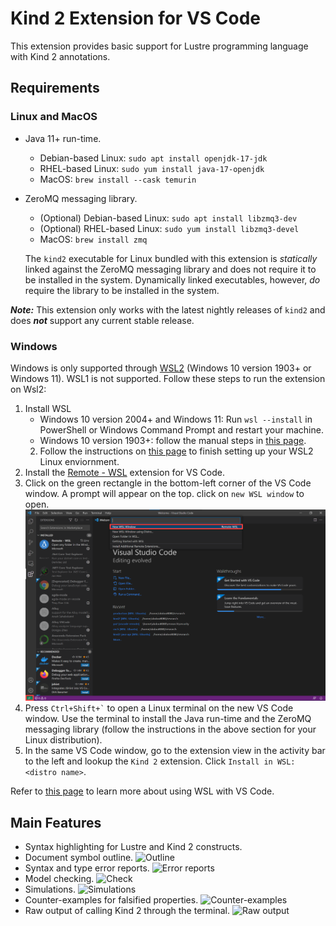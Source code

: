 # Kind 2 Extension for VS Code
This extension provides basic support for Lustre programming language with Kind 2 annotations.

## Requirements
### Linux and MacOS
* Java 11+ run-time.
  * Debian-based Linux: `sudo apt install openjdk-17-jdk`
  * RHEL-based Linux: `sudo yum install java-17-openjdk`
  * MacOS: `brew install --cask temurin`
* ZeroMQ messaging library.
  * (Optional) Debian-based Linux: `sudo apt install libzmq3-dev`
  * (Optional) RHEL-based Linux: `sudo yum install libzmq3-devel`
  * MacOS: `brew install zmq`

  The `kind2` executable for Linux bundled with this extension is _statically_ linked against the ZeroMQ messaging library and does not require it to be installed in the system. Dynamically linked executables, however, *do* require the library to be installed in the system.

***Note:*** This extension only works with the latest nightly releases of `kind2` and does ***not*** support any current stable release.

### Windows
Windows is only supported through [WSL2](https://docs.microsoft.com/en-us/windows/wsl/about) (Windows 10 version 1903+ or Windows 11). WSL1 is not supported. Follow these steps to run the extension on Wsl2:
1. Install WSL
    * Windows 10 version 2004+ and Windows 11: Run `wsl --install` in PowerShell or Windows Command Prompt and restart your machine.
    * Windows 10 version 1903+: follow the manual steps in [this page](https://docs.microsoft.com/en-us/windows/wsl/install).
    2. Follow the instructions on [this page](https://docs.microsoft.com/en-us/windows/wsl/setup/environment#set-up-your-linux-user-info) to finish setting up your WSL2 Linux enviornment.
3. Install the [Remote - WSL](https://marketplace.visualstudio.com/items?itemName=ms-vscode-remote.remote-wsl) extension for VS Code.
4. Click on the green rectangle in the bottom-left corner of the VS Code window. A prompt will appear on the top. click on `new WSL window` to open.
![WSL window](gifs/wsl.png)
5. Press `` Ctrl+Shift+` `` to open a Linux terminal on the new VS Code window. Use the terminal to install the Java run-time and the ZeroMQ messaging library (follow the instructions in the above section for your Linux distribution).
6. In the same VS Code window, go to the extension view in the activity bar to the left and lookup the `Kind 2` extension. Click `Install in WSL: <distro name>`.

Refer to [this page](https://docs.microsoft.com/en-us/windows/wsl/tutorials/wsl-vscode) to learn more about using WSL with VS Code.

## Main Features
* Syntax highlighting for Lustre and Kind 2 constructs.
* Document symbol outline.
  ![Outline](gifs/outline.gif)
* Syntax and type error reports.
  ![Error reports](gifs/errors.gif)
* Model checking.
  ![Check](gifs/check.gif)
* Simulations.
  ![Simulations](gifs/simulation.gif)
* Counter-examples for falsified properties.
  ![Counter-examples](gifs/counterExample.gif)
* Raw output of calling Kind 2 through the terminal.
  ![Raw output](gifs/raw.gif)
